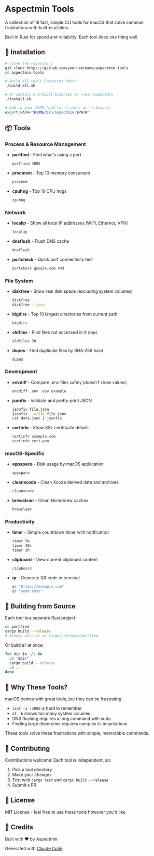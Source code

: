 # Aspectmin Tools

A collection of 19 fast, simple CLI tools for macOS that solve common frustrations with built-in utilities.

Built in Rust for speed and reliability. Each tool does one thing well.

## 🚀 Installation

```bash
# Clone the repository
git clone https://github.com/yourusername/aspectmin-tools
cd aspectmin-tools

# Build all tools (requires Rust)
./build-all.sh

# Or install pre-built binaries to ~/bin/aspectmin
./install.sh

# Add to your PATH (add to ~/.zshrc or ~/.bashrc)
export PATH="$HOME/bin/aspectmin:$PATH"
```

## 📦 Tools

### Process & Resource Management
- **portfind** - Find what's using a port
  ```bash
  portfind 3000
  ```

- **procmem** - Top 10 memory consumers
  ```bash
  procmem
  ```

- **cpuhog** - Top 10 CPU hogs
  ```bash
  cpuhog
  ```

### Network
- **localip** - Show all local IP addresses (WiFi, Ethernet, VPN)
  ```bash
  localip
  ```

- **dnsflush** - Flush DNS cache
  ```bash
  dnsflush
  ```

- **portcheck** - Quick port connectivity test
  ```bash
  portcheck google.com 443
  ```

### File System
- **diskfree** - Show real disk space (excluding system volumes)
  ```bash
  diskfree
  diskfree --json
  ```

- **bigdirs** - Top 10 largest directories from current path
  ```bash
  bigdirs
  ```

- **oldfiles** - Find files not accessed in X days
  ```bash
  oldfiles 30
  ```

- **dupes** - Find duplicate files by SHA-256 hash
  ```bash
  dupes
  ```

### Development
- **envdiff** - Compare .env files safely (doesn't show values)
  ```bash
  envdiff .env .env.example
  ```

- **jsonfix** - Validate and pretty-print JSON
  ```bash
  jsonfix file.json
  jsonfix --write file.json
  cat data.json | jsonfix
  ```

- **certinfo** - Show SSL certificate details
  ```bash
  certinfo example.com
  certinfo cert.pem
  ```

### macOS-Specific
- **appspace** - Disk usage by macOS application
  ```bash
  appspace
  ```

- **cleanxcode** - Clean Xcode derived data and archives
  ```bash
  cleanxcode
  ```

- **brewclean** - Clean Homebrew caches
  ```bash
  brewclean
  ```

### Productivity
- **timer** - Simple countdown timer with notification
  ```bash
  timer 5m
  timer 30s
  timer 1h
  ```

- **clipboard** - View current clipboard content
  ```bash
  clipboard
  ```

- **qr** - Generate QR code in terminal
  ```bash
  qr "https://example.com"
  qr "some text"
  ```

## 🔧 Building from Source

Each tool is a separate Rust project:

```bash
cd portfind
cargo build --release
# Binary will be in target/release/portfind
```

Or build all at once:

```bash
for dir in */; do
  cd "$dir"
  cargo build --release
  cd ..
done
```

## 📝 Why These Tools?

macOS comes with great tools, but they can be frustrating:
- `lsof -i :3000` is hard to remember
- `df -h` shows too many system volumes
- DNS flushing requires a long command with sudo
- Finding large directories requires complex `du` incantations

These tools solve these frustrations with simple, memorable commands.

## 🤝 Contributing

Contributions welcome! Each tool is independent, so:
1. Pick a tool directory
2. Make your changes
3. Test with `cargo test` and `cargo build --release`
4. Submit a PR

## 📄 License

MIT License - feel free to use these tools however you'd like.

## 🙏 Credits

Built with ❤️ by Aspectmin

Generated with [Claude Code](https://claude.com/claude-code)
